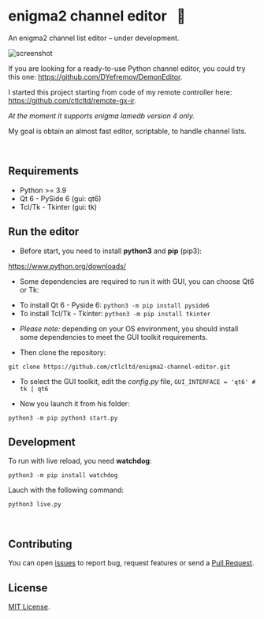 # enigma2 channel editor   📡

An enigma2 channel list editor – under development.

![screenshot](../res/enigma2-channel-editor.jpg)

If you are looking for a ready-to-use Python channel editor, you could try this one: https://github.com/DYefremov/DemonEditor.

I started this project starting from code of my remote controller here: https://github.com/ctlcltd/remote-gx-ir.

*At the moment it supports enigma lamedb version 4 only.*

My goal is obtain an almost fast editor, scriptable, to handle channel lists.

 
## Requirements

* Python >= 3.9
* Qt 6 - PySide 6 (gui: qt6)
* Tcl/Tk - Tkinter (gui: tk)


## Run the editor

- Before start, you need to install **python3** and **pip** (pip3):

https://www.python.org/downloads/

- Some dependencies are required to run it with GUI, you can choose Qt6 or Tk:
* To install Qt 6 - Pyside 6: ```python3 -m pip install pyside6```
* To install Tcl/Tk - Tkinter: ```python3 -m pip install tkinter```

- *Please note:* depending on your OS environment, you should install some dependencies to meet the GUI toolkit requirements.

- Then clone the repository:

```git clone https://github.com/ctlcltd/enigma2-channel-editor.git```

- To select the GUI toolkit, edit the *config.py* file, ```GUI_INTERFACE = 'qt6' # tk | qt6```

- Now you launch it from his folder:

```python3 -m pip python3 start.py```


## Development

To run with live reload, you need **watchdog**:

```python3 -m pip install watchdog```

Lauch with the following command:

```python3 live.py```

 
## Contributing

You can open [issues](https://github.com/ctlcltd/enigma2-channel-editor/issues) to report bug, request features or send a [Pull Request](https://github.com/ctlcltd/enigma2-channel-editor/pulls).


## License

[MIT License](LICENSE).
